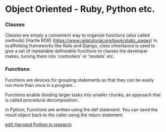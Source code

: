 # Object Oriented - Ruby, Python etc.

### Classes
Classes are simply a convenient way to organize functions (also called methods) [Hartle ROR] (https://www.railstutorial.org/book/static_pages)
In scaffolding frameworks like Rails and Django, class inheritance is used to give a set of repeatable defineable functions to classes the developer makes, turning them into 'controllers' or 'models' etc. 

### Functions
Functions are devices for grouping statements so that they can be easily run more than once in a program...

Functions enable dividing larger tasks into smaller chunks, an approach that
is called procedural decomposition..

in Python, Functions are written using the def statement.
You can send the result object back to the caller using the return statement.

[edX Harvand Python in research](https://courses.edx.org/courses/course-v1:HarvardX+PH526x+2T2018/courseware/6862667a32ef4801a65b558ca1b9361e/31f14c70329e45f88203ab0f232b9dd9/?child=first)


